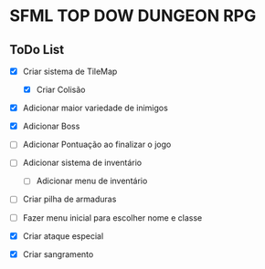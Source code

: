 # SFML TOP DOW DUNGEON RPG

## ToDo List

- [x] Criar sistema de TileMap
    - [x] Criar Colisão

- [x] Adicionar maior variedade de inimigos
- [x] Adicionar Boss

- [ ] Adicionar Pontuação ao finalizar o jogo

- [ ] Adicionar sistema de inventário
    - [ ] Adicionar menu de inventário

- [ ] Criar pilha de armaduras

- [ ] Fazer menu inicial para escolher nome e classe

- [x] Criar ataque especial
- [x] Criar sangramento
